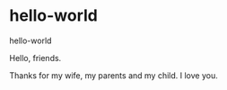 # hello-world
hello-world

Hello, friends.

Thanks for my wife, my parents and my child. I love you.
